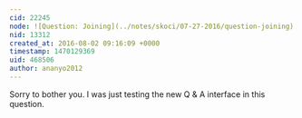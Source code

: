```yaml
---
cid: 22245
node: ![Question: Joining](../notes/skoci/07-27-2016/question-joining)
nid: 13312
created_at: 2016-08-02 09:16:09 +0000
timestamp: 1470129369
uid: 468506
author: ananyo2012
---
```


Sorry to bother you. I was just testing the new Q & A interface in this question.